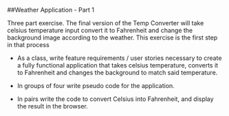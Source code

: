 ##Weather Application - Part 1

Three part exercise. The final version of the Temp Converter will take celsius temperature input convert it to Fahrenheit and change the background image according to the weather. This exercise is the first step in that process

* As a class, write feature requirements / user stories necessary to create a fully functional application that takes celsius temperature, converts it to Fahrenheit and changes the background to match said temperature.

* In groups of four write pseudo code for the application.

* In pairs write the code to convert Celsius into Fahrenheit, and display the result in the browser.
